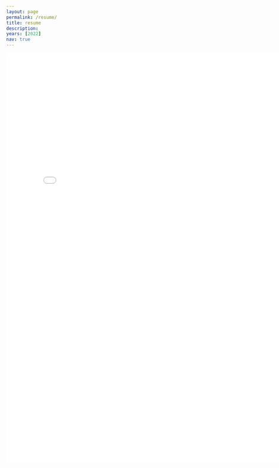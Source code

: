 ```yaml
---
layout: page
permalink: /resume/
title: resume
description:
years: [2022]
nav: true
---
```

<!-- _pages/resume.md -->
<div class="resume">
<html>
  <head>
    <title>Resume</title>
  </head>
  <body>
    <embed src="../assets/pdf/Sehyun Cho resume22.pdf" width="800px" height="1100px" />
  </body>
</html>
</div>
